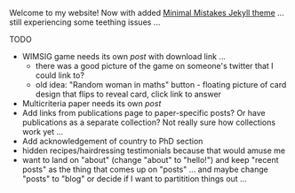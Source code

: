 Welcome to my website! Now with added [Minimal Mistakes Jekyll theme](https://mmistakes.github.io/minimal-mistakes/) ... still experiencing some teething issues ...

TODO

- WIMSIG game needs its own *post* with download link ...
    - there was a good picture of the game on someone's twitter that I could link to?
    - old idea: "Random woman in maths" button - floating picture of card design that flips to reveal card, click link to answer
- Multicriteria paper needs its own *post*
- Add links from publications page to paper-specific posts? Or have publications as a separate collection? Not really sure how collections work yet ...
- Add acknowledgement of country to PhD section
- hidden recipes/hairdressing testimonials because that would amuse me
- want to land on "about" (change "about" to "hello!") and keep "recent posts" as the thing that comes up on "posts" ... and maybe change "posts" to "blog" or decide if I want to partitition things out ...


